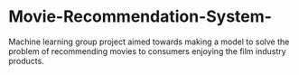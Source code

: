 # Movie-Recommendation-System-
Machine learning group project aimed towards making a model to solve the  problem of recommending movies to consumers enjoying the film industry products.
